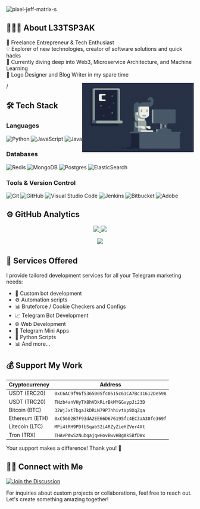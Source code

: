 ![pixel-jeff-matrix-s](https://github.com/user-attachments/assets/a705dda2-172a-45d8-99ef-b86bbceaaf87)

## 👨🏻‍💻 About L33TSP3AK

🚀 Freelance Entrepreneur & Tech Enthusiast\
💡 Explorer of new technologies, creator of software solutions and quick hacks\
🌱 Currently diving deep into Web3, Microservice Architecture, and Machine Learning\
🎨 Logo Designer and Blog Writer in my spare time


<img alt="Night Coding" src="https://raw.githubusercontent.com/AVS1508/AVS1508/master/assets/Night-Coding.gif" align="right"/>/

## 🛠 Tech Stack

### Languages
![Python](https://img.shields.io/badge/python-3670A0?style=for-the-badge&logo=python&logoColor=ffdd54)
![JavaScript](https://img.shields.io/badge/javascript-%23323330.svg?style=for-the-badge&logo=javascript&logoColor=%23F7DF1E)
![Java](https://img.shields.io/badge/java-%23ED8B00.svg?style=for-the-badge&logo=java&logoColor=white)

### Databases
![Redis](https://img.shields.io/badge/redis-%23DD0031.svg?style=for-the-badge&logo=redis&logoColor=white)
![MongoDB](https://img.shields.io/badge/MongoDB-%234ea94b.svg?style=for-the-badge&logo=mongodb&logoColor=white)
![Postgres](https://img.shields.io/badge/postgres-%23316192.svg?style=for-the-badge&logo=postgresql&logoColor=white)
![ElasticSearch](https://img.shields.io/badge/-ElasticSearch-005571?style=for-the-badge&logo=elasticsearch)

### Tools & Version Control
![Git](https://img.shields.io/badge/git-%23F05033.svg?style=for-the-badge&logo=git&logoColor=white)
![GitHub](https://img.shields.io/badge/github-%23121011.svg?style=for-the-badge&logo=github&logoColor=white)
![Visual Studio Code](https://img.shields.io/badge/Visual%20Studio%20Code-0078d7.svg?style=for-the-badge&logo=visual-studio-code&logoColor=white)
![Jenkins](https://img.shields.io/badge/jenkins-%232C5263.svg?style=for-the-badge&logo=jenkins&logoColor=white)
![Bitbucket](https://img.shields.io/badge/bitbucket-%230047B3.svg?style=for-the-badge&logo=bitbucket&logoColor=white)
![Adobe](https://img.shields.io/badge/adobe-%23FF0000.svg?style=for-the-badge&logo=adobe&logoColor=white)

## ⚙️ GitHub Analytics

<p align="center">
  <a href="https://github.com/L33TSP3AK">
    <img height="180em" src="https://github-readme-stats-eight-theta.vercel.app/api?username=Adityakanoi2001&show_icons=true&theme=algolia&include_all_commits=true&count_private=true"/>
  </a>
  <a href="https://github.com/L33TSP3AK">
    <img height="180em" src="https://github-readme-stats-eight-theta.vercel.app/api/top-langs/?username=Adityakanoi2001&layout=compact&langs_count=8&theme=algolia"/>
  </a>
</p>

<p align="center">
  <img height="180em" src="https://github-readme-streak-stats.herokuapp.com/?user=L33TSP3AK&theme=dark&hide_border=true"/>
</p>

## 💼 Services Offered

I provide tailored development services for all your Telegram marketing needs:

- 🤖 Custom bot development
- ⚙️ Automation scripts
- 📊 Bruteforce / Cookie Checkers and Configs
- 📈 Telegram Bot Development
- 🌐 Web Development
- 🔗 Telegram Mini Apps
- 🐍 Python Scripts
- 📊 And more...

## 💰 Support My Work

| Cryptocurrency | Address |
|----------------|---------|
| USDT (ERC20) | `0xC6AC9f96f5365005fc0515c61CA7Bc31612De598` |
| USDT (TRC20) | `TNzb4anVHyTX8hVDkRirBkMYGGvypJi23D` |
| Bitcoin (BTC) | `32WjJxt7bgaJkDRLN79P7hhivtVp9XqZqa` |
| Ethereum (ETH) | `0xC5602B7F93dA2EE66D676195fc4EC3aA30fe369f` |
| Litecoin (LTC) | `MPi4tRH9PDfbSqabS2i4RZyZieHZVer4Xt` |
| Tron (TRX) | `THAvPAwSzNubqajqwHovBwvHBgAk5BfDWx` |

Your support makes a difference! Thank you! 🙏

## 🤝🏻 Connect with Me

[![Join the Discussion](https://github.com/user-attachments/assets/8bdf8ab1-2334-4120-b8b1-0530ce783995)](https://github.com/L33TSP3AK/L33TSP3AK/discussions)

For inquiries about custom projects or collaborations, feel free to reach out. Let's create something amazing together!
